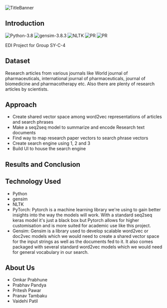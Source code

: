 ![TitleBanner](https://github.com/OverPoweredDev/Pharma_NLPSearch/blob/master/images/EDI_banner3.png)

## Introduction

![Python-3.8](https://img.shields.io/badge/Python-3.8-green?style=for-the-badge)
![gensim-3.8.3](https://img.shields.io/badge/gensim-3.8.3-blue?style=for-the-badge)
![NLTK](https://img.shields.io/badge/NLTK-3.5-purple?style=for-the-badge)
![PR](https://img.shields.io/badge/PRs-welcome-red?style=for-the-badge)
![PR](https://img.shields.io/badge/%20-Open%20Source-blueviolet?style=for-the-badge)

EDI Project for Group SY-C-4

## Dataset

Research articles from various journals like World journal of pharmaceuticals, international journal of pharmaceuticals, journal of biomedicine and pharmacotherapy etc. Also there are plenty of research articles by scientists.

## Approach

- Create shared vector space among word2vec representations of articles and search phrases
- Make a seq2seq model to summarize and encode Research text documents
- Find way to map research paper vectors to search phrase vectors
- Create search engine using 1, 2 and 3
- Build UI to house the search engine


## Results and Conclusion

## Technology Used

- Python
- gensim
- NLTK
- PyTorch: Pytorch is a machine learning library we're using to gain better insights into the way the models will work. With a standard seq2seq keras model it's just a black box but Pytorch allows for higher customisation and is more suited for academic use like this project.
- Gensim: Gensim is a library used to develop scalable word2vec or doc2vec models which we would need to create a shared vector space for the input strings as well as the documents fed to it. It also comes packaged with several standard word2vec models which we would need for general vocabulary in our search.


## About Us

- Omkar Prabhune
- Prabhav Pandya
- Pritesh Pawar
- Pranav Tambaku
- Vaidehi Patil

